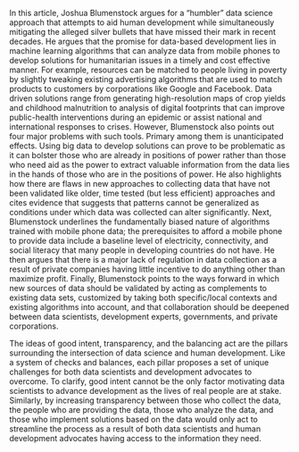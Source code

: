 In this article, Joshua Blumenstock argues for a “humbler” data science approach that attempts to aid human development while simultaneously mitigating the alleged silver bullets that have missed their mark in recent decades. He argues that the promise for data-based development lies in machine learning algorithms that can analyze data from mobile phones to develop solutions for humanitarian issues in a timely and cost effective manner. For example, resources can be matched to people living in poverty by slightly tweaking existing advertising algorithms that are used to match products to customers by corporations like Google and Facebook. Data driven solutions range from generating high-resolution maps of crop yields and childhood malnutrition to analysis of digital footprints that can improve public-health interventions during an epidemic or assist national and international responses to crises. However, Blumenstock also points out four major problems with such tools. Primary among them is unanticipated effects. Using big data to develop solutions can prove to be problematic as it can bolster those who are already in positions of power rather than those who need aid as the power to extract valuable information from the data lies in the hands of those who are in the positions of power. He also highlights how there are flaws in new approaches to collecting data that have not been validated like older, time tested (but less efficient) approaches and cites evidence that suggests that patterns cannot be generalized as conditions under which data was collected can alter significantly. Next, Blumenstock underlines the fundamentally biased nature of algorithms trained with mobile phone data; the prerequisites to afford a mobile phone to provide data include a baseline level of electricity, connectivity, and social literacy that many people in developing countries do not have. He then argues that there is a major lack of regulation in data collection as a result of private companies having little incentive to do anything other than maximize profit. Finally, Blumenstock points to the ways forward in which new sources of data should be validated by acting as complements to existing data sets, customized by taking both specific/local contexts and existing algorithms into account, and that collaboration should be deepened between data scientists, development experts, governments, and private corporations. 

The ideas of good intent, transparency, and the balancing act are the pillars surrounding the intersection of data science and human development. Like a system of checks and balances, each pillar proposes a set of unique challenges for both data scientists and development advocates to overcome. To clarify, good intent cannot be the only factor motivating data scientists to advance development as the lives of real people are at stake. Similarly, by increasing transparency between those who collect the data, the people who are providing the data, those who analyze the data, and those who implement solutions based on the data would only act to streamline the process as a result of both data scientists and human development advocates having access to the information they need. 
